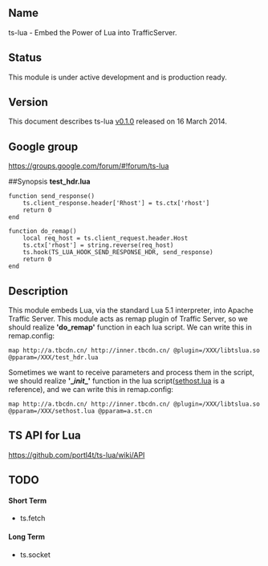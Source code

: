 ## Name
ts-lua - Embed the Power of Lua into TrafficServer.

## Status
This module is under active development and is production ready.

## Version
This document describes ts-lua [v0.1.0](https://github.com/portl4t/ts-lua/tags) released on 16 March 2014.

## Google group
https://groups.google.com/forum/#!forum/ts-lua

##Synopsis
**test_hdr.lua**

    function send_response()
        ts.client_response.header['Rhost'] = ts.ctx['rhost']
        return 0
    end

    function do_remap()
        local req_host = ts.client_request.header.Host
        ts.ctx['rhost'] = string.reverse(req_host)
        ts.hook(TS_LUA_HOOK_SEND_RESPONSE_HDR, send_response)
        return 0
    end


## Description
This module embeds Lua, via the standard Lua 5.1 interpreter, into Apache Traffic Server. This module acts as remap plugin of Traffic Server, so we should realize **'do_remap'** function in each lua script. We can write this in remap.config:

    map http://a.tbcdn.cn/ http://inner.tbcdn.cn/ @plugin=/XXX/libtslua.so @pparam=/XXX/test_hdr.lua

Sometimes we want to receive parameters and process them in the script, we should realize **'\__init__'** function in the lua script([sethost.lua](https://github.com/portl4t/ts-lua/blob/master/business/sethost.lua) is a reference), and we can write this in remap.config:

    map http://a.tbcdn.cn/ http://inner.tbcdn.cn/ @plugin=/XXX/libtslua.so @pparam=/XXX/sethost.lua @pparam=a.st.cn



## TS API for Lua
https://github.com/portl4t/ts-lua/wiki/API


## TODO
#### Short Term
* ts.fetch

#### Long Term
* ts.socket

